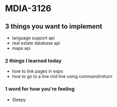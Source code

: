 # MDIA-3126
## 3 things you want to implement
- language support api
- real estate database api
- maps api
### 2 things I learned today
- how to link pages in expo
- how to go to a line mid line using command/return

### 1 word for how you're feeling
- Sleepy

